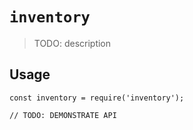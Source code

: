 # `inventory`

> TODO: description

## Usage

```
const inventory = require('inventory');

// TODO: DEMONSTRATE API
```

